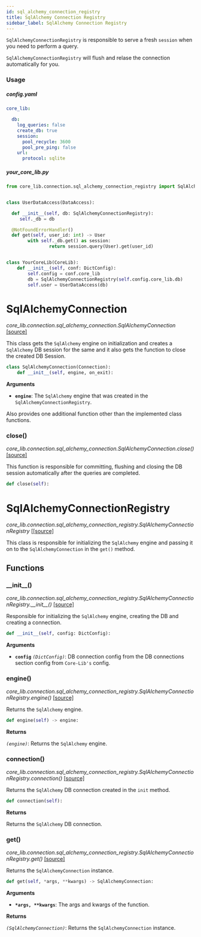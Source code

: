 ```yaml
---
id: sql_alchemy_connection_registry
title: SqlAlchemy Connection Registry
sidebar_label: SqlAlchemy Connection Registry
---
```


`SqlAlchemyConnectionRegistry` is responsible to serve a fresh `session` when you need to perform a query.

`SqlAlchemyConnectionRegistry`  will flush and relase the connection automatically for you. 

### Usage

##### config.yaml

```yaml
core_lib:

  db:
    log_queries: false
    create_db: true
    session:
      pool_recycle: 3600
      pool_pre_ping: false
    url:
      protocol: sqlite
```

##### your_core_lib.py

```python
from core_lib.connection.sql_alchemy_connection_registry import SqlAlchemyConnectionRegistry


class UserDataAccess(DataAccess):

  def __init__(self, db: SqlAlchemyConnectionRegistry):
   	 self._db = db    

  @NotFoundErrorHandler()
  def get(self, user_id: int) -> User
  		with self._db.get() as session:
    			return session.query(User).get(user_id)


class YourCoreLib(CoreLib):
    def __init__(self, conf: DictConfig):
        self.config = conf.core_lib
        db = SqlAlchemyConnectionRegistry(self.config.core_lib.db)
        self.user = UserDataAccess(db)
```




# SqlAlchemyConnection

*core_lib.connection.sql_alchemy_connection.SqlAlchemyConnection* [[source]](https://github.com/shay-te/core-lib/blob/master/core_lib/connection/sql_alchemy_connection.py#L10)

This class gets the `SqlAlchemy` engine on initialization and creates a `SqlAlchemy` DB session for the same and it also gets the function to close the created DB Session.

```python
class SqlAlchemyConnection(Connection):
    def __init__(self, engine, on_exit):
```
**Arguments**

- **`engine`**: The `SqlAlchemy` engine that was created in the `SqlAlchemyConnectionRegistry`.

Also provides one additional function other than the implemented class functions.

### close()

*core_lib.connection.sql_alchemy_connection.SqlAlchemyConnection.close()* [[source]](https://github.com/shay-te/core-lib/blob/master/core_lib/connection/sql_alchemy_connection.py#L27)

This function is responsible for committing, flushing and closing the DB session automatically after the queries are completed.

```python
def close(self):
```

# SqlAlchemyConnectionRegistry

*core_lib.connection.sql_alchemy_connection_registry.SqlAlchemyConnectionRegistry* [[[source]](https://github.com/shay-te/core-lib/blob/master/core_lib/connection/solr_connection_registry.py#L9)

This class is responsible for initializing the `SqlAlchemy` engine and passing it on to the `SqlAlchemyConnection` in the `get()` method.

## Functions

### \_\_init\_\_()

*core_lib.connection.sql_alchemy_connection_registry.SqlAlchemyConnectionRegistry.\_\_init\_\_()* [[source]](https://github.com/shay-te/core-lib/blob/master/core_lib/connection/sql_alchemy_connection_registry.py#L11)

Responsible for initializing the `SqlAlchemy` engine, creating the DB and creating a connection.

```python
def __init__(self, config: DictConfig):
```

**Arguments**

- **`config`** *`(DictConfig)`*: DB connection config from the DB connections section config from `Core-Lib's` config.

### engine()

*core_lib.connection.sql_alchemy_connection_registry.SqlAlchemyConnectionRegistry.engine()* [[source]](https://github.com/shay-te/core-lib/blob/master/core_lib/connection/sql_alchemy_connection_registry.py#L20)

Returns the `SqlAlchemy` engine.

```python
def engine(self) -> engine:
```

**Returns**

*`(engine)`*: Returns the `SqlAlchemy` engine.

### connection()

*core_lib.connection.sql_alchemy_connection_registry.SqlAlchemyConnectionRegistry.connection()* [[source]](https://github.com/shay-te/core-lib/blob/master/core_lib/connection/sql_alchemy_connection_registry.py#L24)

Returns the `SqlAlchemy` DB connection created in the `init` method.

```python
def connection(self):
```

**Returns**

Returns the `SqlAlchemy` DB connection.

### get()

*core_lib.connection.sql_alchemy_connection_registry.SqlAlchemyConnectionRegistry.get()* [[source]](https://github.com/shay-te/core-lib/blob/master/core_lib/connection/sql_alchemy_connection_registry.py#L27)

Returns the `SqlAlchemyConnection` instance.

```python
def get(self, *args, **kwargs) -> SqlAlchemyConnection:
```

**Arguments**

- __`*args, **kwargs`__: The args and kwargs of the function.

**Returns**

*`(SqlAlchemyConnection)`*: Returns the `SqlAlchemyConnection` instance.

